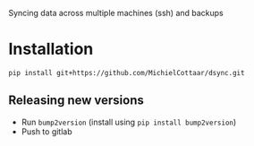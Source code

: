 Syncing data across multiple machines (ssh) and backups

# Installation
```shell
pip install git+https://github.com/MichielCottaar/dsync.git
```

## Releasing new versions
- Run `bump2version` (install using `pip install bump2version`)
- Push to gitlab
